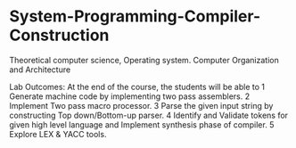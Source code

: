 # System-Programming-Compiler-Construction
Theoretical computer science, Operating system. Computer Organization and Architecture


Lab Outcomes: At the end of the course, the students will be able to 
1
Generate machine code by implementing two pass assemblers. 
2 Implement Two pass macro processor.
3 Parse the given input string by constructing Top down/Bottom-up parser. 
4 Identify and Validate tokens for given high level language and Implement synthesis phase of compiler.
5 Explore LEX & YACC tools.
